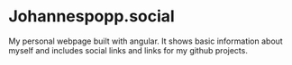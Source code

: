# Johannespopp.social

My personal webpage built with angular. It shows basic information about myself and includes social links and links for my github projects. 
